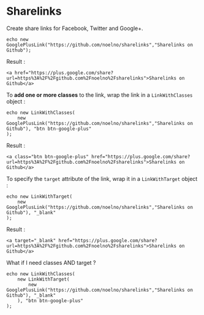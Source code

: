 # Sharelinks

Create share links for Facebook, Twitter and Google+.

    echo new GooglePlusLink("https://github.com/noelno/sharelinks","Sharelinks on Github");
    
Result :

    <a href="https://plus.google.com/share?url=https%3A%2F%2Fgithub.com%2Fnoelno%2Fsharelinks">Sharelinks on Github</a>
    
To **add one or more classes** to the link, wrap the link in a `LinkWithClasses` object :

    echo new LinkWithClasses(
        new GooglePlusLink("https://github.com/noelno/sharelinks","Sharelinks on Github"), "btn btn-google-plus"
    );
    
Result :

    <a class="btn btn-google-plus" href="https://plus.google.com/share?url=https%3A%2F%2Fgithub.com%2Fnoelno%2Fsharelinks">Sharelinks on Github</a>
    
To specify the `target` attribute of the link, wrap it in a `LinkWithTarget` object :

    echo new LinkWithTarget(
        new GooglePlusLink("https://github.com/noelno/sharelinks","Sharelinks on Github"), "_blank"
    );

Result :

    <a target="_blank" href="https://plus.google.com/share?url=https%3A%2F%2Fgithub.com%2Fnoelno%2Fsharelinks">Sharelinks on Github</a>
    
What if I need classes AND target ?

    echo new LinkWithClasses(
        new LinkWithTarget(
            new GooglePlusLink("https://github.com/noelno/sharelinks","Sharelinks on Github"), "_blank"
        ), "btn btn-google-plus"
    );